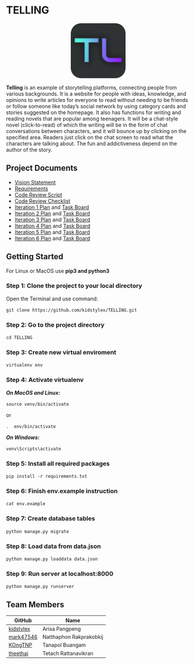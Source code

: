 # TELLING 

<p align="center">
<img src="TELLING/static/Base/img/logo.png" width="150px" height="150px"></a>
</p>

**Telling** is an example of storytelling platforms, connecting people from various backgrounds. It is a website for people with ideas, knowledge, and opinions to write articles for everyone to read without needing to be friends or follow someone like today’s social network by using category cards and stories suggested on the homepage. It also has functions for writing and reading novels that are popular among teenagers. It will be a chat-style novel (click-to-read) of which the writing will be in the form of chat conversations between characters, and it will bounce up by clicking on the specified area. Readers just click on the chat screen to read what the characters are talking about. The fun and addictiveness depend on the author of the story.


## Project Documents
* [Vision Statement](../../wiki/Vision%20Statement)
* [Requirements](../../wiki/Requirements)
* [Code Review Script](../../wiki/Code%20Review%20Script)
* [Code Review Checklist](../../wiki/Code%20Review%20Checklist)
* [Iteration 1 Plan](../../wiki/Iteration-1-Plan) and [Task Board](../../projects/1)
* [Iteration 2 Plan](../../wiki/Iteration-2-Plan) and [Task Board](../../projects/2)
* [Iteration 3 Plan](../../wiki/Iteration-3-Plan) and [Task Board](../../projects/3)
* [Iteration 4 Plan](../../wiki/Iteration-4-Plan) and [Task Board](../../projects/4)
* [Iteration 5 Plan](../../wiki/Iteration-5-Plan) and [Task Board](../../projects/8)
* [Iteration 6 Plan](../../wiki/Iteration-6-Plan) and [Task Board](../../projects/10)

## Getting Started

For Linux or MacOS use **pip3 and python3**

### Step 1: Clone the project to your local directory

Open the Terminal and use command:

    git clone https://github.com/kidstylex/TELLING.git

### Step 2: Go to the project directory

    cd TELLING

### Step 3: Create new virtual enviroment

    virtualenv env

### Step 4: Activate virtualenv

***On MacOS and Linux:***

    source venv/bin/activate

or

    .  env/bin/activate

***On Windows:***

    venv\Scripts\activate

### Step 5: Install all required packages

    pip install -r requirements.txt

### Step 6: Finish env.example instruction

    cat env.example

### Step 7: Create database tables

    python manage.py migrate

### Step 8: Load data from data.json

    python manage.py loaddata data.json
    
### Step 9: Run server at localhost:8000

    python manage.py runserver 

## Team Members

GitHub                                     |           Name            |       
-------------------------------------------|---------------------------|
[kidstylex](https://github.com/kidstylex)  |  Arisa Pangpeng           |             
[mark47546](https://github.com/mark47546)  |  Natthaphon Rakprakobkij  |              
[KOngTNP](https://github.com/kongtnp)      |   Tanapol Buangam         |       
[theethaj](https://github.com/theethaj)    |  Tetach Rattanavikran     |              
